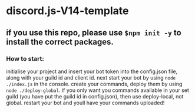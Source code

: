 # discord.js-V14-template

## if you use this repo, please use `$npm init -y` to install the correct packages.


### How to start:
initialise your project and insert your bot token into the config.json file, along with your guild id and client id.
next start your bot by using `node ./index.js` in the console.
create your commands, deploy them by using `node ./deploy-global`. if you only want you commands available in your set guild (you have put the guild id in config.json), then use deploy-local, not global.
restart your bot and youll have your commands uploaded!